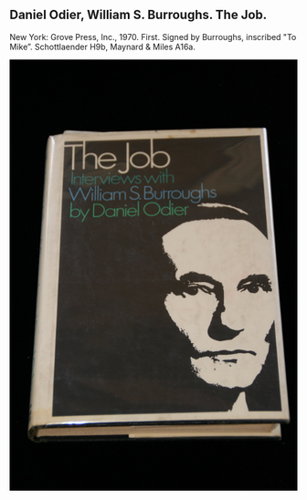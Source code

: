 ## Daniel Odier, William S. Burroughs. The Job.

New York: Grove Press, Inc., 1970. First. Signed by Burroughs, inscribed "To Mike”. Schottlaender H9b, Maynard & Miles A16a.

![The Job](../assets/images/the-job-2.jpg)
